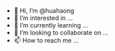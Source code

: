 - 👋 Hi, I’m @huahaong
- 👀 I’m interested in ...
- 🌱 I’m currently learning ...
- 💞️ I’m looking to collaborate on ...
- 📫 How to reach me ...

<!---
huahaong/huahaong is a ✨ special ✨ repository because its `README.md` (this file) appears on your GitHub profile.
You can click the Preview link to take a look at your changes.
--->
